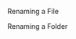 Renaming a File
<snippet id='fs-update-rename-file-code'/>

Renaming a Folder
<snippet id='fs-update-rename-folder-code'/>
